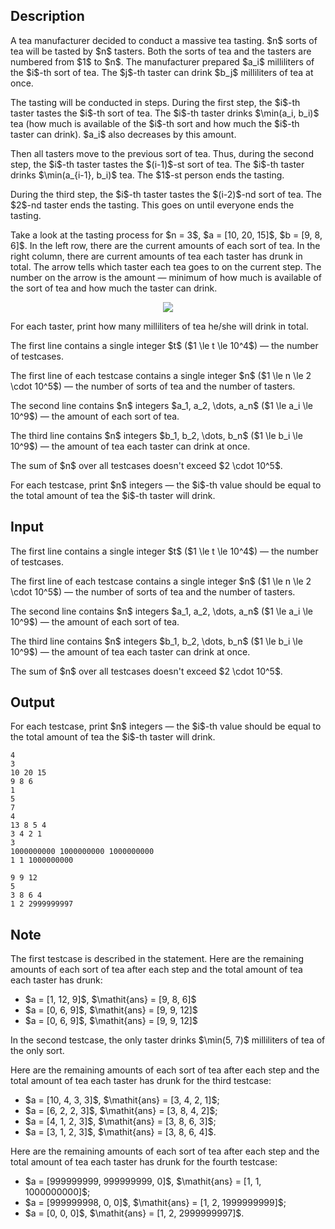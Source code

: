 ## Description

<div><p>A tea manufacturer decided to conduct a massive tea tasting. $n$ sorts of tea will be tasted by $n$ tasters. Both the sorts of tea and the tasters are numbered from $1$ to $n$. The manufacturer prepared $a_i$ milliliters of the $i$-th sort of tea. The $j$-th taster can drink $b_j$ milliliters of tea at once.</p><p>The tasting will be conducted in steps. During the first step, the $i$-th taster tastes the $i$-th sort of tea. The $i$-th taster drinks $\min(a_i, b_i)$ tea (how much is available of the $i$-th sort and how much the $i$-th taster can drink). $a_i$ also decreases by this amount.</p><p>Then all tasters move to the previous sort of tea. Thus, during the second step, the $i$-th taster tastes the $(i-1)$-st sort of tea. The $i$-th taster drinks $\min(a_{i-1}, b_i)$ tea. The $1$-st person ends the tasting.</p><p>During the third step, the $i$-th taster tastes the $(i-2)$-nd sort of tea. The $2$-nd taster ends the tasting. This goes on until everyone ends the tasting.</p><p>Take a look at the tasting process for $n = 3$, $a = [10, 20, 15]$, $b = [9, 8, 6]$. In the left row, there are the current amounts of each sort of tea. In the right column, there are current amounts of tea each taster has drunk in total. The arrow tells which taster each tea goes to on the current step. The number on the arrow is the amount&nbsp;— minimum of how much is available of the sort of tea and how much the taster can drink.</p><center> <img class="tex-graphics" src="file://SoPve5zQ.png" style="max-width: 100.0%;max-height: 100.0%;"> </center><p>For each taster, print how many milliliters of tea he/she will drink in total.</p></div><div class="input-specification"><p>The first line contains a single integer $t$ ($1 \le t \le 10^4$)&nbsp;— the number of testcases.</p><p>The first line of each testcase contains a single integer $n$ ($1 \le n \le 2 \cdot 10^5$)&nbsp;— the number of sorts of tea and the number of tasters.</p><p>The second line contains $n$ integers $a_1, a_2, \dots, a_n$ ($1 \le a_i \le 10^9$)&nbsp;— the amount of each sort of tea.</p><p>The third line contains $n$ integers $b_1, b_2, \dots, b_n$ ($1 \le b_i \le 10^9$)&nbsp;— the amount of tea each taster can drink at once.</p><p>The sum of $n$ over all testcases doesn't exceed $2 \cdot 10^5$.</p></div><div class="output-specification"><p>For each testcase, print $n$ integers&nbsp;— the $i$-th value should be equal to the total amount of tea the $i$-th taster will drink.</p></div>

## Input

<p>The first line contains a single integer $t$ ($1 \le t \le 10^4$)&nbsp;— the number of testcases.</p><p>The first line of each testcase contains a single integer $n$ ($1 \le n \le 2 \cdot 10^5$)&nbsp;— the number of sorts of tea and the number of tasters.</p><p>The second line contains $n$ integers $a_1, a_2, \dots, a_n$ ($1 \le a_i \le 10^9$)&nbsp;— the amount of each sort of tea.</p><p>The third line contains $n$ integers $b_1, b_2, \dots, b_n$ ($1 \le b_i \le 10^9$)&nbsp;— the amount of tea each taster can drink at once.</p><p>The sum of $n$ over all testcases doesn't exceed $2 \cdot 10^5$.</p>

## Output

<p>For each testcase, print $n$ integers&nbsp;— the $i$-th value should be equal to the total amount of tea the $i$-th taster will drink.</p>





```input1|2,3,4,8,9,10
4
3
10 20 15
9 8 6
1
5
7
4
13 8 5 4
3 4 2 1
3
1000000000 1000000000 1000000000
1 1 1000000000
```




```output1
9 9 12 
5 
3 8 6 4 
1 2 2999999997
```



## Note

<p>The first testcase is described in the statement. Here are the remaining amounts of each sort of tea <span class="tex-font-style-it">after</span> each step and the total amount of tea each taster has drunk: </p><ul> <li> $a = [1, 12, 9]$, $\mathit{ans} = [9, 8, 6]$ </li><li> $a = [0, 6, 9]$, $\mathit{ans} = [9, 9, 12]$ </li><li> $a = [0, 6, 9]$, $\mathit{ans} = [9, 9, 12]$ </li></ul><p>In the second testcase, the only taster drinks $\min(5, 7)$ milliliters of tea of the only sort.</p><p>Here are the remaining amounts of each sort of tea <span class="tex-font-style-it">after</span> each step and the total amount of tea each taster has drunk for the third testcase: </p><ul> <li> $a = [10, 4, 3, 3]$, $\mathit{ans} = [3, 4, 2, 1]$; </li><li> $a = [6, 2, 2, 3]$, $\mathit{ans} = [3, 8, 4, 2]$; </li><li> $a = [4, 1, 2, 3]$, $\mathit{ans} = [3, 8, 6, 3]$; </li><li> $a = [3, 1, 2, 3]$, $\mathit{ans} = [3, 8, 6, 4]$. </li></ul><p>Here are the remaining amounts of each sort of tea <span class="tex-font-style-it">after</span> each step and the total amount of tea each taster has drunk for the fourth testcase: </p><ul> <li> $a = [999999999, 999999999, 0]$, $\mathit{ans} = [1, 1, 1000000000]$; </li><li> $a = [999999998, 0, 0]$, $\mathit{ans} = [1, 2, 1999999999]$; </li><li> $a = [0, 0, 0]$, $\mathit{ans} = [1, 2, 2999999997]$. </li></ul>
